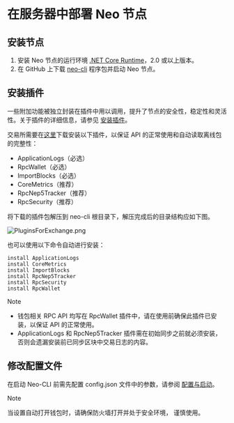 # 在服务器中部署 Neo 节点

## 安装节点

1. 安装 Neo 节点的运行环境 [.NET Core Runtime](https://www.microsoft.com/net/download/core#/runtime)，2.0 或以上版本。
2. 在 GitHub 上下载 [neo-cli](https://github.com/neo-project/neo-cli/releases) 程序包并启动 Neo 节点。

## 安装插件

一些附加功能被独立封装在插件中用以调用，提升了节点的安全性，稳定性和灵活性。关于插件的详细信息，请参见 [安装插件](../../node/cli/config.md)。

交易所需要在[这里](https://github.com/neo-project/neo-plugins/releases/)下载安装以下插件，以保证 API 的正常使用和自动读取离线包的完整性：

- ApplicationLogs（必选）
- RpcWallet（必选）
- ImportBlocks（必选）
- CoreMetrics（推荐）
- RpcNep5Tracker（推荐）
- RpcSecurity（推荐）

 将下载的插件包解压到 neo-cli 根目录下，解压完成后的目录结构应如下图。 

![PluginsForExchange.png](../../assets/PluginsForExchange.png)

也可以使用以下命令自动进行安装：

```
install ApplicationLogs
install CoreMetrics
install ImportBlocks
install RpcNep5Tracker
install RpcSecurity
install RpcWallet
```

> [!Note]
>
> - 钱包相关 RPC API 均写在 RpcWallet 插件中，请在使用前确保此插件已安装，以保证 API 的正常使用。
> - ApplicationLogs 和 RpcNep5Tracker 插件需在初始同步之前就必须安装，否则会遗漏安装前已同步区块中交易日志的内容。

## 修改配置文件

在启动 Neo-CLI 前需先配置 config.json 文件中的参数，请参阅 [配置与启动](../../node/cli/config.md)。

> [!Note]
>
> 当设置自动打开钱包时，请确保防火墙打开并处于安全环境， 谨慎使用。

